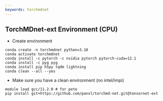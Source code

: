 ```yaml
---
keywords: torchmdnet
---
```


## TorchMDnet-ext Environment (CPU)

- Create environment
```
conda create -n torchmdnet python=3.10
conda activate torchmdnet
conda install -c pytorch -c nvidia pytorch pytorch-cuda=12.1
conda install -c pyg pyg 
conda install pip h5py tqdm lightning
conda clean --all --yes
```

- Make sure you have a clean environment (no intel/impi)

```
module load gcc/11.2.0 # for pete
pip install git+https://github.com/panxl/torchmd-net.git@tensornet-ext
```
